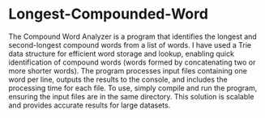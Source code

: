 # Longest-Compounded-Word

The Compound Word Analyzer is a program that identifies the longest and second-longest compound words from a list of words. I have used a Trie data structure for efficient word storage and lookup, enabling quick identification of compound words (words formed by concatenating two or more shorter words). The program processes input files containing one word per line, outputs the results to the console, and includes the processing time for each file. To use, simply compile and run the program, ensuring the input files are in the same directory. This solution is scalable and provides accurate results for large datasets.
